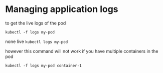 # Managing application logs

to get the live logs of the pod

`kubectl -f logs my-pod`

none live `kubectl logs my-pod`

however this command will not work if you have multiple containers in the pod

`kubectl -f logs my-pod container-1`

